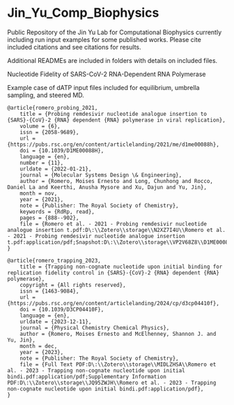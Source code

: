 # Jin_Yu_Comp_Biophysics
Public Repository of the Jin Yu Lab for Computational Biophysics currently including run input examples for some published works. Please cite included citations and see citations for results.

Additional READMEs are included in folders with details on included files.

Nucleotide Fidelity of SARS-CoV-2 RNA-Dependent RNA Polymerase

Example case of dATP input files included for equilibrium, umbrella sampling, and steered MD.

```
@article{romero_probing_2021,
	title = {Probing remdesivir nucleotide analogue insertion to {SARS}-{CoV}-2 {RNA} dependent {RNA} polymerase in viral replication},
	volume = {6},
	issn = {2058-9689},
	url = {https://pubs.rsc.org/en/content/articlelanding/2021/me/d1me00088h},
	doi = {10.1039/D1ME00088H},
	language = {en},
	number = {11},
	urldate = {2022-01-21},
	journal = {Molecular Systems Design \& Engineering},
	author = {Romero, Moises Ernesto and Long, Chunhong and Rocco, Daniel La and Keerthi, Anusha Mysore and Xu, Dajun and Yu, Jin},
	month = nov,
	year = {2021},
	note = {Publisher: The Royal Society of Chemistry},
	keywords = {RdRp, read},
	pages = {888--902},
	file = {Romero et al. - 2021 - Probing remdesivir nucleotide analogue insertion t.pdf:D\:\\Zotero\\storage\\N2XZ7I4U\\Romero et al. - 2021 - Probing remdesivir nucleotide analogue insertion t.pdf:application/pdf;Snapshot:D\:\\Zotero\\storage\\VP2V68Z8\\D1ME00088H.html:text/html},
}

@article{romero_trapping_2023,
	title = {Trapping non-cognate nucleotide upon initial binding for replication fidelity control in {SARS}-{CoV}-2 {RNA} dependent {RNA} polymerase},
	copyright = {All rights reserved},
	issn = {1463-9084},
	url = {https://pubs.rsc.org/en/content/articlelanding/2024/cp/d3cp04410f},
	doi = {10.1039/D3CP04410F},
	language = {en},
	urldate = {2023-12-11},
	journal = {Physical Chemistry Chemical Physics},
	author = {Romero, Moises Ernesto and McElhenney, Shannon J. and Yu, Jin},
	month = dec,
	year = {2023},
	note = {Publisher: The Royal Society of Chemistry},
	file = {Full Text PDF:D\:\\Zotero\\storage\\MIDLZHSA\\Romero et al. - 2023 - Trapping non-cognate nucleotide upon initial bindi.pdf:application/pdf;Supplementary Information PDF:D\:\\Zotero\\storage\\JQ95ZWJH\\Romero et al. - 2023 - Trapping non-cognate nucleotide upon initial bindi.pdf:application/pdf},
}
```
